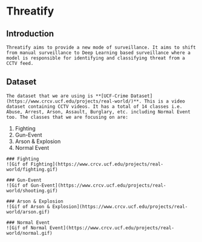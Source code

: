 # Threatify

  ## Introduction
    Threatify aims to provide a new mode of surveillance. It aims to shift from manual surveillance to Deep Learning based surveillance where a model is responsible for identifying and classifying threat from a CCTV feed.


  ## Dataset
    The dataset that we are using is **[UCF-Crime Dataset](https://www.crcv.ucf.edu/projects/real-world/)**. This is a video dataset containing CCTV videos. It has a total of 14 classes i.e. Abuse, Arrest, Arson, Assault, Burglary, etc. including Normal Event too. The classes that we are focusing on are:
  1. Fighting
  2. Gun-Event
  3. Arson & Explosion
  4. Normal Event

    ### Fighting
    ![Gif of Fighting](https://www.crcv.ucf.edu/projects/real-world/fighting.gif)

    ### Gun-Event
    ![Gif of Gun-Event](https://www.crcv.ucf.edu/projects/real-world/shooting.gif)

    ### Arson & Explosion
    ![Gif of Arson & Explosion](https://www.crcv.ucf.edu/projects/real-world/arson.gif)

    ### Normal Event
    ![Gif of Normal Event](https://www.crcv.ucf.edu/projects/real-world/normal.gif)


